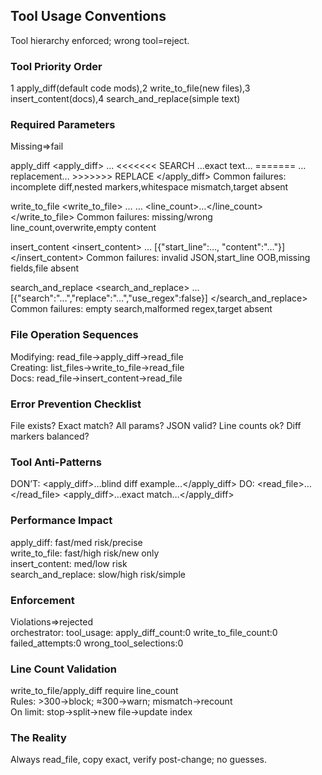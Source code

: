 ## Tool Usage Conventions
Tool hierarchy enforced; wrong tool=reject.

### Tool Priority Order
1 apply_diff(default code mods),2 write_to_file(new files),3 insert_content(docs),4 search_and_replace(simple text)

### Required Parameters
Missing⇒fail

apply_diff
<apply_diff>
  <path>…</path>
  <diff>
    <<<<<<< SEARCH
    …exact text…
    =======
    …replacement…
    >>>>>>> REPLACE
  </diff>
</apply_diff>
Common failures: incomplete diff,nested markers,whitespace mismatch,target absent

write_to_file
<write_to_file>
  <path>…</path>
  <content>…</content>
  <line_count>…</line_count>
</write_to_file>
Common failures: missing/wrong line_count,overwrite,empty content

insert_content
<insert_content>
  <path>…</path>
  <operations>[{"start_line":…, "content":"…"}]
</insert_content>
Common failures: invalid JSON,start_line OOB,missing fields,file absent

search_and_replace
<search_and_replace>
  <path>…</path>
  <operations>[{"search":"…","replace":"…","use_regex":false}]
</search_and_replace>
Common failures: empty search,malformed regex,target absent

### File Operation Sequences
Modifying: read_file→apply_diff→read_file  
Creating: list_files→write_to_file→read_file  
Docs: read_file→insert_content→read_file

### Error Prevention Checklist
File exists? Exact match? All params? JSON valid? Line counts ok? Diff markers balanced?

### Tool Anti-Patterns
DON’T:
<apply_diff>…blind diff example…</apply_diff>
DO:
<read_file>…</read_file>
<apply_diff>…exact match…</apply_diff>

### Performance Impact
apply_diff: fast/med risk/precise  
write_to_file: fast/high risk/new only  
insert_content: med/low risk  
search_and_replace: slow/high risk/simple

### Enforcement
Violations⇒rejected  
orchestrator:
tool_usage:
  apply_diff_count:0
  write_to_file_count:0
  failed_attempts:0
  wrong_tool_selections:0

### Line Count Validation
write_to_file/apply_diff require line_count  
Rules: >300→block; ≈300→warn; mismatch→recount  
On limit: stop→split→new file→update index

### The Reality
Always read_file, copy exact, verify post-change; no guesses.